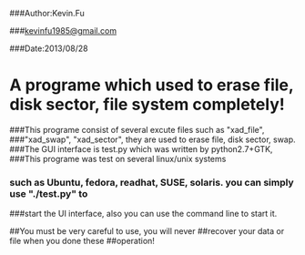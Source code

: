 ###Author:Kevin.Fu

###kevinfu1985@gmail.com

###Date:2013/08/28

A programe which used to erase file, disk sector, file system completely!
==========================================================================
###This programe consist of several excute files such as "xad_file", 
###"xad_swap", "xad_sector", they are used to erase file, disk sector, swap.
###The GUI interface is test.py which was written by python2.7+GTK, 
###This programe was test on several linux/unix systems
### such as Ubuntu, fedora, readhat, SUSE, solaris. you can simply use "./test.py" to 
###start the UI interface, also you can use the command line to start it.


##You must be very careful to use, you will never 
##recover your data or file when you done these
##operation! 
